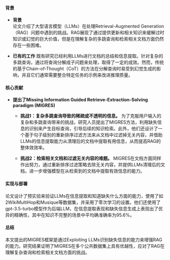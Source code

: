 #### 背景
- **背景**       
    论文介绍了大型语言模型（LLMs）在处理Retrieval-Augmented Generation（RAG）问题中遇到的挑战。RAG展现了通过提供更新和相关知识来缓解过时知识或幻觉的巨大价值，但是在理解复杂的多跳查询和检索相关文档方面仍然存在一些困难。

- **已有的工作**
    既有研究已经利用LLMs进行文档的总结和信息提取。针对复杂的多跳查询，通过将查询分解成子问题来处理，取得了一定的成效。然而，传统的基于Chain-of-Thought（CoT）的方法在分解查询时易受到幻觉生成的影响，并且它们通常需要整合特定任务的示例来改进推理质量。

#### 核心贡献
- **提出了Missing Information Guided Retrieve-Extraction-Solving paradigm (MIGRES)**
    - **挑战1：复杂多跳查询导致的稀疏或不透明的信息。**
        为了克服用户输入的复杂和多跳查询带来的挑战，研究人员提出了MIGRES方法，利用缺失信息的识别来产生目标查询，引导后续的知识检索。此外，他们还设计了一个基于句子级别的重新排序过滤方法来从文档中过滤掉无关内容，并借助LLMs的信息提取能力从清理后的文档中提取有用信息，从而提高RAG的整体效效率。

    - **挑战2：检索相关文档和过滤无关内容的难题。**
        MIGRES在文档方面同样作出努力，通过重新排序过滤策略去除无关内容，并提供LLMs清理后的文档，进一步增强模型在从检索到的文档中提取有效信息的能力。

#### 实现与部署
论文设计了预实验来验证LLMs在信息提取和知道缺失什么方面的能力，使用了如2WikiMultiHop和Musique等数据集，并采用了零次学习的设置。他们还使用了gpt-3.5-turbo模型作为后端LLM，在信息提取表现和缺失信息生成上表现出了优异的精确性，其中在知识不完整的场景中平均确准确率为95.6%。

#### 总结
本文提出的MIGRES框架是通过Exploiting LLMs识别缺失信息的能力来增强RAG的能力。研究结果证明了MIGRES在多个公共数据集上具有优越性，应对了RAG在理解复杂查询和检索相关文档方面的挑战。
